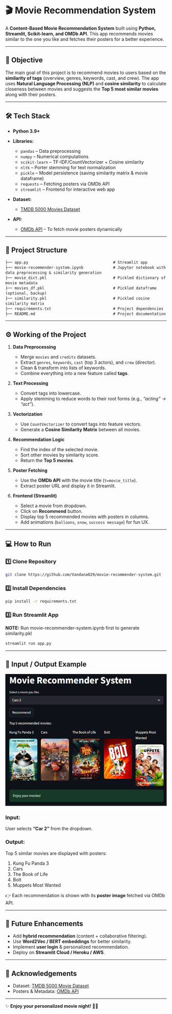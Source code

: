 # 🎬 Movie Recommendation System

A **Content-Based Movie Recommendation System** built using **Python, Streamlit, Scikit-learn, and OMDb API**. This app recommends movies similar to the one you like and fetches their posters for a better experience.

---

## 📌 Objective

The main goal of this project is to recommend movies to users based on the **similarity of tags** (overview, genres, keywords, cast, and crew). The app uses **Natural Language Processing (NLP)** and **cosine similarity** to calculate closeness between movies and suggests the **Top 5 most similar movies** along with their posters.

---

## 🛠️ Tech Stack

* **Python 3.9+**
* **Libraries:**

  * `pandas` – Data preprocessing
  * `numpy` – Numerical computations
  * `scikit-learn` – TF-IDF/CountVectorizer + Cosine similarity
  * `nltk` – Porter stemming for text normalization
  * `pickle` – Model persistence (saving similarity matrix & movie dataframe)
  * `requests` – Fetching posters via OMDb API
  * `streamlit` – Frontend for interactive web app
* **Dataset:**

  * [TMDB 5000 Movies Dataset](https://www.kaggle.com/datasets/tmdb/tmdb-movie-metadata)
  
* **API:**

  * [OMDb API](http://www.omdbapi.com/) – To fetch movie posters dynamically 

---

## 📂 Project Structure

```
├── app.py                                     # Streamlit app
├── movie-recommender-system.ipynb             # Jupyter notebook with data preprocessing & similarity generation
├── movie_dict.pkl                             # Pickled dictionary of movie metadata
├── movies_df.pkl                              # Pickled dataframe (optional, backup)
├── similarity.pkl                             # Pickled cosine similarity matrix
├── requirements.txt                           # Project dependencies
├── README.md                                  # Project documentation
```

---

## ⚙️ Working of the Project

1. **Data Preprocessing**

   * Merge `movies` and `credits` datasets.
   * Extract `genres`, `keywords`, `cast` (top 3 actors), and `crew` (director).
   * Clean & transform into lists of keywords.
   * Combine everything into a new feature called **tags**.

2. **Text Processing**

   * Convert tags into lowercase.
   * Apply stemming to reduce words to their root forms (e.g., *“acting” → “act”*).

3. **Vectorization**

   * Use `CountVectorizer` to convert tags into feature vectors.
   * Generate a **Cosine Similarity Matrix** between all movies.

4. **Recommendation Logic**

   * Find the index of the selected movie.
   * Sort other movies by similarity score.
   * Return the **Top 5 movies**.

5. **Poster Fetching**

   * Use the **OMDb API** with the movie title (`t=movie_title`).
   * Extract poster URL and display it in Streamlit.

6. **Frontend (Streamlit)**

   * Select a movie from dropdown.
   * Click on **Recommend** button.
   * Display top 5 recommended movies with posters in columns.
   * Add animations (`balloons`, `snow`, `success message`) for fun UX.

---

## 💻 How to Run

### 1️⃣ Clone Repository

```bash
git clone https://github.com/Vandana029/movie-recommender-system.git
```

### 2️⃣ Install Dependencies

```bash
pip install -r requirements.txt
```

### 3️⃣ Run Streamlit App

**NOTE:** Run movie-recommender-system.ipynb first to generate similarity.pkl

```bash
streamlit run app.py
```

---

## 🎯 Input / Output Example

![alt text](image.png)

### Input:

User selects **“Car 2”** from the dropdown.

### Output:

Top 5 similar movies are displayed with posters:

1. Kung Fu Panda 3
2. Cars
3. The Book of Life
4. Bolt
5. Muppets Most Wanted

👉 Each recommendation is shown with its **poster image** fetched via OMDb API.

---

## 🚀 Future Enhancements

* Add **hybrid recommendation** (content + collaborative filtering).
* Use **Word2Vec / BERT embeddings** for better similarity.
* Implement **user login** & personalized recommendation.
* Deploy on **Streamlit Cloud / Heroku / AWS**.

---

## 🙌 Acknowledgements

* Dataset: [TMDB 5000 Movie Dataset](https://www.kaggle.com/datasets/tmdb/tmdb-movie-metadata)
* Posters & Metadata: [OMDb API](http://www.omdbapi.com/)

---

✨ **Enjoy your personalized movie night!** 🍿🎥
